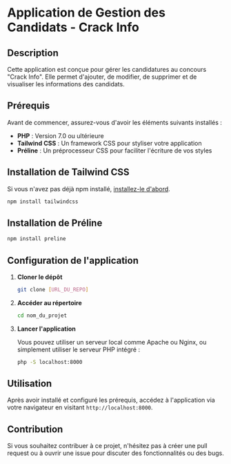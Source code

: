 # Application de Gestion des Candidats - Crack Info

## Description

Cette application est conçue pour gérer les candidatures au concours "Crack Info". Elle permet d'ajouter, de modifier, de supprimer et de visualiser les informations des candidats.

## Prérequis

Avant de commencer, assurez-vous d'avoir les éléments suivants installés :

- **PHP** : Version 7.0 ou ultérieure
- **Tailwind CSS** : Un framework CSS pour styliser votre application
- **Préline** : Un préprocesseur CSS pour faciliter l'écriture de vos styles

## Installation de Tailwind CSS

   Si vous n'avez pas déjà npm installé, [installez-le d'abord](https://www.npmjs.com/get-npm).

   ```bash
   npm install tailwindcss
   ```

## Installation de Préline

   ```bash
   npm install preline
   ```
## Configuration de l'application

1. **Cloner le dépôt**

   ```bash
   git clone [URL_DU_REPO]
   ```

2. **Accéder au répertoire**

   ```bash
   cd nom_du_projet
   ```

3. **Lancer l'application**

   Vous pouvez utiliser un serveur local comme Apache ou Nginx, ou simplement utiliser le serveur PHP intégré :

   ```bash
   php -S localhost:8000
   ```

## Utilisation

Après avoir installé et configuré les prérequis, accédez à l'application via votre navigateur en visitant `http://localhost:8000`.

## Contribution

Si vous souhaitez contribuer à ce projet, n'hésitez pas à créer une pull request ou à ouvrir une issue pour discuter des fonctionnalités ou des bugs.
